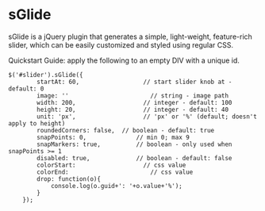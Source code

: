 sGlide
======

sGlide is a jQuery plugin that generates a simple, light-weight, feature-rich slider, which can be easily customized and styled using regular CSS.

Quickstart Guide:
  apply the following to an empty DIV with a unique id.

  	$('#slider').sGlide({
			startAt: 60,			      // start slider knob at - default: 0
			image: ''				        // string - image path
			width: 200,				      // integer - default: 100
			height: 20,				      // integer - default: 40
			unit: 'px',				      // 'px' or '%' (default; doesn't apply to height)
			roundedCorners: false,	// boolean - default: true
			snapPoints: 0,			    // min 0; max 9
			snapMarkers: true,  		// boolean - only used when snapPoints >= 1
			disabled: true,			    // boolean - default: false
			colorStart:				      // css value
			colorEnd:				        // css value
			drop: function(o){
				console.log(o.guid+': '+o.value+'%');
			}
		});
